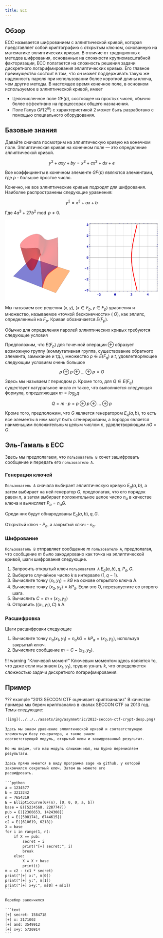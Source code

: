 ```yaml
---
title: ECC
---
```


## Обзор

ECC называется шифрованием с эллиптической кривой, которая представляет собой криптографию с открытым ключом, основанную
на математике эллиптических кривых. В отличие от традиционных методов шифрования, основанных на сложности
крупномасштабной факторизации, ECC полагается на сложность решения задачи дискретного логарифмирования эллиптических
кривых. Его главное преимущество состоит в том, что он может поддерживать такую же надежность пароля при использовании
более короткой длины ключа, чем другие методы. В настоящее время конечное поле, в основном используемое в эллиптической
кривой, имеет

- Целочисленное поле $GF(p)$, состоящее из простых чисел, обычно более эффективно на процессорах общего назначения.
- Поле Галуа $GF(2^m)$ с характеристикой 2 может быть разработано с помощью специального оборудования.

## Базовые знания

Давайте сначала посмотрим на эллиптическую кривую на конечном поле. Эллиптическая кривая на конечном поле — это
определение эллиптической кривой.

$$y^2+axy+by=x^3+cx^2+dx+e$$

Все коэффициенты в конечном элементе $GF(p)$ являются элементами, где $p$ - большое простое число.

Конечно, не все эллиптические кривые подходят для шифрования. Наиболее распространены следующие уравнения:

$$y^2=x^3+ax+b$$

Где $4a^3+27b ^ 2 \bmod p \neq 0$.

![curve](../../../assets/img/asymmetric/Curve_Cryptography_fig01.gif)

Мы называем все решения $(x, y)$, $(x \in F_p, y \in F_p)$ уравнения и множество, называемое «точкой бесконечности» (
$O$), как эллипс, определенный на $F_p$. Кривая обозначается $E(F_p)$.

Обычно для определения паролей эллиптических кривых требуются следующие условия

Предположим, что $E(F_p)$ для точечной операции $\oplus$ образует возможную группу (коммутативная группа, существование
обратного элемента, замыкание и тд.), множество $p \in E(F_q)$ и $t$, удовлетворяющее следующим условиям очень большое

$$p \oplus p \oplus \ldots \oplus p = O$$

Здесь мы называем $t$ периодом $p$. Кроме того, для $Q \in E(F_q)$ существует натуральное число $m$ такое, что
выполняется следующая формула, определяющая $m=log_pq$

$$Q=m \cdot p = p \oplus p \oplus \ldots \oplus p$$

Кроме того, предположим, что $G$ является генератором $E_q (a,b)$, то есть все элементы в нем могут быть сгенерированы,
а порядок является наименьшим положительным целым числом $n$, удовлетворяющим $nG=O$.

## Эль-Гамаль в ECC

Здесь мы предполагаем, что `пользователь B` хочет зашифровать сообщение и передать его `пользователю A`.

### Генерация ключей

`Пользователь A` сначала выбирает эллиптическую кривую $E_q (a,b)$, а затем выбирает на ней генератор $G$, предполагая,
что его порядок равен $n$, а затем выбирает положительное целое число $n_a$ в качестве ключа и вычисляет $P_a=n_aG$.

Среди них будут обнародованы $E_q(a,b), q,G$.

Открытый ключ - $P_a$, а закрытый ключ - $n_a$.

### Шифрование

`Пользователь B` отправляет сообщение $m$ `пользователю A`, предполагая, что сообщение $m$ было закодировано как точка
на эллиптической кривой, шаги шифрования следующие.

1. Запросить открытый ключ `пользователя A` $E_q(a,b), q, P_a,G$.
2. Выберите случайное число $k$ в интервале $(1, q-1)$.
3. Вычислите точку $(x_1,y_1)=kG$ на основе открытого ключа A.
4. Вычислите точку $(x_2,y_2)=kP_a$. Если это O, перезапустите со второго шага.
5. Вычислить $C=m+(x_2,y_2)$
6. Отправить $((x_1,y_1),C)$ в A.

### Расшифровка

Шаги расшифровки следующие

1. Вычислите точку $n_a(x_1,y_1)=n_akG=kP_a=(x_2,y_2)$, используя закрытый ключ.
2. Вычислите сообщение $m=C-(x_2,y_2)$.

!!! warning "Ключевой момент"
    Ключевым моментом здесь является то, что даже если мы знаем $(x_1,y_1)$, трудно узнать $k$, что определяется 
    сложностью задачи дискретного логарифмирования.

## Пример

??? example "2013 SECCON CTF оценивает криптоанализ"
    В качестве примера мы берем криптоанализ в квалах SECCON CTF за 2013 год. Темы следующие:
    
    ![img](../../../assets/img/asymmetric/2013-seccon-ctf-crypt-desp.png)
    
    Здесь мы знаем уравнение эллиптической кривой и соответствующую элементную базу генератора, а также знаем
    соответствующий модуль, открытый ключ и зашифрованный результат.
    
    Но мы видим, что наш модуль слишком мал, мы бурно перечисляем результаты.
    
    Здесь прямо имеется в виду программа sage на github, у которой закончился секретный ключ. Затем вы можете его
    расшифровать.

    ```python
    a = 1234577
    b = 3213242
    n = 7654319
    E = EllipticCurve(GF(n), [0, 0, 0, a, b])
    base = E([5234568, 2287747])
    pub = E([2366653, 1424308])
    c1 = E([5081741, 6744615])
    c2 = E([610619, 6218])
    X = base
    for i in range(1, n):
        if X == pub:
            secret = i
            print("[+] secret:", i)
            break
        else:
            X = X + base
            print(i)
    m = c2 - (c1 * secret)
    print("[+] x:", m[0])
    print("[+] y:", m[1])
    print("[+] x+y:", m[0] + m[1])
    ```
    
    Перебор закончился
    
    ```text
    [+] secret: 1584718
    [+] x: 2171002
    [+] and: 3549912
    [+] x+y: 5720914
    ```
